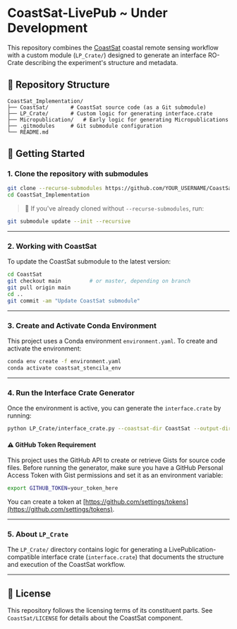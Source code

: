 # CoastSat-LivePub ~ Under Development

This repository combines the [CoastSat](https://github.com/kvos/CoastSat) coastal remote sensing workflow with a custom module (`LP_Crate/`) designed to generate an interface RO-Crate describing the experiment's structure and metadata.

## 📁 Repository Structure

```
CoastSat_Implementation/
├── CoastSat/      	# CoastSat source code (as a Git submodule)
├── LP_Crate/      	# Custom logic for generating interface.crate
├── Micropublication/ 	# Early logic for generating Micropublications
├── .gitmodules    	# Git submodule configuration
└── README.md
```

## 🚀 Getting Started

### 1. Clone the repository **with submodules**

```bash
git clone --recurse-submodules https://github.com/YOUR_USERNAME/CoastSat_Implementation.git
cd CoastSat_Implementation
```

> 🔄 If you've already cloned without `--recurse-submodules`, run:

```bash
git submodule update --init --recursive
```

---

### 2. Working with CoastSat

To update the CoastSat submodule to the latest version:

```bash
cd CoastSat
git checkout main         # or master, depending on branch
git pull origin main
cd ..
git commit -am "Update CoastSat submodule"
```

---

### 3. Create and Activate Conda Environment

This project uses a Conda environment `environment.yaml`. To create and activate the environment:

```bash
conda env create -f environment.yaml
conda activate coastsat_stencila_env
```

---

### 4. Run the Interface Crate Generator


Once the environment is active, you can generate the `interface.crate` by running:

```bash
python LP_Crate/interface_crate.py --coastsat-dir CoastSat --output-dir interface.crate
```

#### ⚠️ GitHub Token Requirement

This project uses the GitHub API to create or retrieve Gists for source code files. Before running the generator, make sure you have a GitHub Personal Access Token with Gist permissions and set it as an environment variable:

```bash
export GITHUB_TOKEN=your_token_here
```

You can create a token at [https://github.com/settings/tokens](https://github.com/settings/tokens).

---

### 5. About `LP_Crate`

The `LP_Crate/` directory contains logic for generating a LivePublication-compatible interface crate (`interface.crate`) that documents the structure and execution of the CoastSat workflow.

---

## 📄 License

This repository follows the licensing terms of its constituent parts. See `CoastSat/LICENSE` for details about the CoastSat component.
